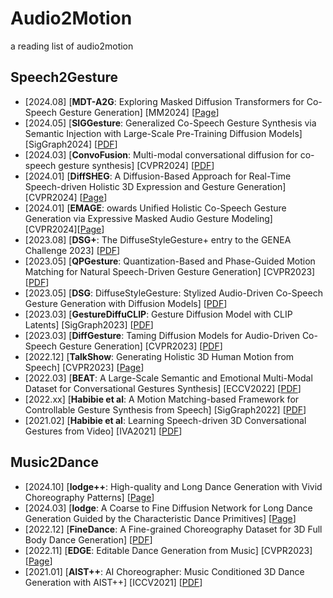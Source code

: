 # Audio2Motion
a reading list of audio2motion  
## Speech2Gesture
* [2024.08] [**MDT-A2G**: Exploring Masked Diffusion Transformers for Co-Speech Gesture Generation] [MM2024] [[Page](https://xiaofenmao.github.io/web-project/MDT-A2G/)]
* [2024.05] [**SIGGesture**: Generalized Co-Speech Gesture Synthesis via Semantic Injection with Large-Scale Pre-Training Diffusion Models] [SigGraph2024] [[PDF](https://arxiv.org/pdf/2405.13336)]
* [2024.03] [**ConvoFusion**: Multi-modal conversational diffusion for co-speech gesture synthesis] [CVPR2024] [[PDF](https://arxiv.org/pdf/2403.17936)]
* [2024.01] [**DiffSHEG**: A Diffusion-Based Approach for Real-Time Speech-driven Holistic 3D Expression and Gesture Generation] [CVPR2024] [[Page](https://jeremycjm.github.io/proj/DiffSHEG/)]
* [2024.01] [**EMAGE**: owards Unified Holistic Co-Speech Gesture Generation via Expressive Masked Audio Gesture Modeling] [CVPR2024][[Page](https://pantomatrix.github.io/EMAGE/)]
* [2023.08] [**DSG+**: The DiffuseStyleGesture+ entry to the GENEA Challenge 2023] [[PDF](https://arxiv.org/pdf/2308.13879)]
* [2023.05] [**QPGesture**: Quantization-Based and Phase-Guided Motion Matching for Natural Speech-Driven Gesture Generation] [CVPR2023] [[PDF](https://arxiv.org/pdf/2305.11094)]
* [2023.05] [**DSG**: DiffuseStyleGesture: Stylized Audio-Driven Co-Speech Gesture Generation with Diffusion Models] [[PDF](https://arxiv.org/pdf/2305.04919)]
* [2023.03] [**GestureDiffuCLIP**: Gesture Diffusion Model with CLIP Latents] [SigGraph2023] [[PDF](https://arxiv.org/pdf/2303.14613)]
* [2023.03] [**DiffGesture**: Taming Diffusion Models for Audio-Driven Co-Speech Gesture Generation] [CVPR2023] [[PDF](https://arxiv.org/pdf/2303.09119)]
* [2022.12] [**TalkShow**: Generating Holistic 3D Human Motion from Speech] [CVPR2023] [[Page](https://talkshow.is.tue.mpg.de/)]
* [2022.03] [**BEAT**: A Large-Scale Semantic and Emotional Multi-Modal Dataset for Conversational Gestures Synthesis] [ECCV2022] [[PDF](https://arxiv.org/pdf/2203.05297)]
* [2022.xx] [**Habibie et al**: A Motion Matching-based Framework for Controllable Gesture Synthesis from Speech] [SigGraph2022] [[PDF](https://vcai.mpi-inf.mpg.de/projects/SpeechGestureMatching/data/paper.pdf)]
* [2021.02] [**Habibie et al**: Learning Speech-driven 3D Conversational Gestures from Video] [IVA2021] [[PDF](https://arxiv.org/pdf/2102.06837)]
## Music2Dance
* [2024.10] [**lodge++**: High-quality and Long Dance Generation with Vivid Choreography Patterns] [[Page](https://li-ronghui.github.io/lodgepp)]
* [2024.03] [**lodge**: A Coarse to Fine Diffusion Network for Long Dance Generation Guided by the Characteristic Dance Primitives] [[Page](https://li-ronghui.github.io/lodge)]
* [2022.12] [**FineDance**: A Fine-grained Choreography Dataset for 3D Full Body Dance Generation] [[PDF](https://arxiv.org/pdf/2212.03741)]
* [2022.11] [**EDGE**: Editable Dance Generation from Music] [CVPR2023] [[Page](https://edge-dance.github.io/)]
* [2021.01] [**AIST++**: AI Choreographer: Music Conditioned 3D Dance Generation with AIST++] [ICCV2021] [[PDF](https://arxiv.org/pdf/2101.08779)]
